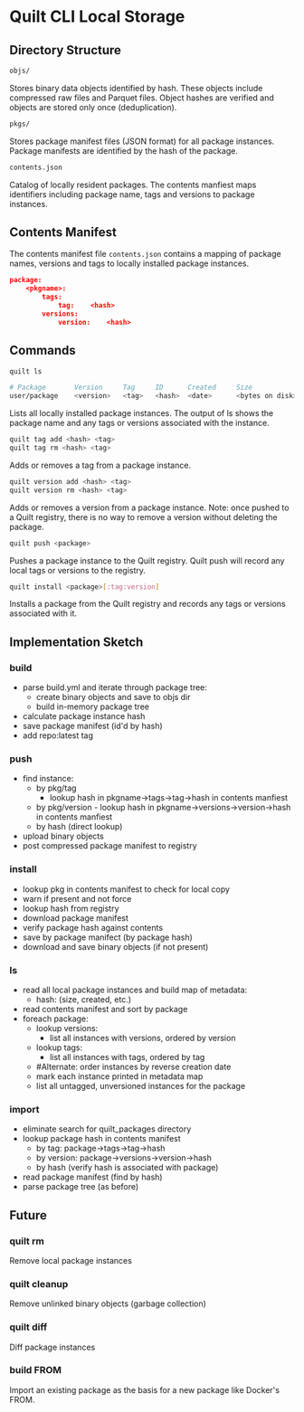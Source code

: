 # Quilt CLI Local Storage

## Directory Structure
```bash
objs/
```
Stores binary data objects identified by hash. These objects include compressed raw files and Parquet files. Object hashes are verified and objects are stored only once (deduplication).

```bash
pkgs/
```

Stores package manifest files (JSON format) for all package instances. Package manifests are identified by the hash of the package.

```bash
contents.json
```

Catalog of locally resident packages. The contents manfiest maps identifiers including package name, tags and versions to package instances.

## Contents Manifest
The contents manifest file ```contents.json``` contains a mapping of package names, versions and tags to locally installed package instances.

```json
package:
    <pkgname>:
        tags:
            tag:    <hash>
        versions:
            version:    <hash>
```

## Commands

```bash
quilt ls

# Package       Version     Tag     ID      Created     Size
user/package    <version>   <tag>   <hash>  <date>      <bytes on disk>
```

Lists all locally installed package instances. The output of ls shows the package name and any tags or versions associated with the instance.

```bash
quilt tag add <hash> <tag>
quilt tag rm <hash> <tag>
```

Adds or removes a tag from a package instance.

```bash
quilt version add <hash> <tag>
quilt version rm <hash> <tag>
```

Adds or removes a version from a package instance. Note: once pushed to a Quilt registry, there is no way to remove a version without deleting the package.

```bash
quilt push <package>
```

Pushes a package instance to the Quilt registry. Quilt push will record any local tags or versions to the registry.

```bash
quilt install <package>[:tag:version]
```

Installs a package from the Quilt registry and records any tags or versions associated with it.

## Implementation Sketch

### build
- parse build.yml and iterate through package tree:
    - create binary objects and save to objs dir
    - build in-memory package tree
- calculate package instance hash
- save package manifest (id'd by hash)
- add repo:latest tag

### push
- find instance:
    - by pkg/tag
        - lookup hash in pkgname->tags->tag->hash in contents manfiest
    - by pkg/version
            - lookup hash in pkgname->versions->version->hash in contents manfiest
    - by hash (direct lookup)
- upload binary objects
- post compressed package manifest to registry

### install
- lookup pkg in contents manifest to check for local copy
- warn if present and not force
- lookup hash from registry
- download package manifest
- verify package hash against contents
- save by package manifect (by package hash)
- download and save binary objects (if not present)

### ls
- read all local package instances and build map of metadata:
    - hash: (size, created, etc.)
- read contents manifest and sort by package
- foreach package:
    - lookup versions:
        - list all instances with versions, ordered by version
    - lookup tags:
        - list all instances with tags, ordered by tag
    - #Alternate: order instances by reverse creation date
    - mark each instance printed in metadata map
    - list all untagged, unversioned instances for the package

### import
- eliminate search for quilt_packages directory
- lookup package hash in contents manifest
    - by tag: package->tags->tag->hash
    - by version: package->versions->version->hash
    - by hash (verify hash is associated with package)
- read package manifest (find by hash)
- parse package tree (as before)

## Future

### quilt rm
Remove local package instances

### quilt cleanup
Remove unlinked binary objects (garbage collection)

### quilt diff <pgk1> <pkg2>
Diff package instances

### build FROM
Import an existing package as the basis for a new package like Docker's FROM.